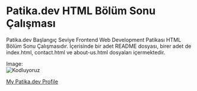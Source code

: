 # **Patika.dev HTML Bölüm Sonu Çalışması**
Patika.dev Başlangıç Seviye Frontend Web Development Patikası HTML Bölüm Sonu Çalışmasıdır. İçerisinde bir adet README dosyası, birer adet de index.html, contact.html ve about-us.html dosyaları içermektedir.

Image: <br>
![Kodluyoruz](Images/BolumSonuCalismaSayfasi.jpg)

[My Patika.dev Profile](https://app.patika.dev/drynwhyl)